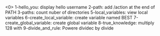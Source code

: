 <0>
1-hello_you:   display hello username
2-path: add /action at the end of PATH
3-paths: count nuber of directories
5-local_variables: view local variables
6-create_local_variable: create variable named BEST 
7-create_global_variable: create global variable
8-true_knowledge:   multiply 128 with 
9-divide_and_rule: Powere dividec by divide
